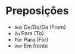 # Preposições

-   `Aus` De/Do/Da (From)
-   `Zu` Para (To)
-   `Für` Para (For)
-   `Vor` Em frente
